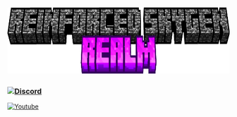 # <img src="https://github.com/OrcaTheBeginner/reinforced_realm/blob/main/file.png?raw=true" alt="Youtube" width="650" height="150">


### [<img src="https://static.vecteezy.com/system/resources/previews/006/892/625/original/discord-logo-icon-editorial-free-vector.jpg" alt="Discord" width="60" height="60">](https://discord.gg/8XMXyjukmB)  
[<img src="https://yt3.googleusercontent.com/k7XnI2o9BsFvMi8egr3lUcFwm9gez3d8-jgGB8yB6RRusj790VuKMJtQ1udu-ee-anZfINSVDQ=s176-c-k-c0x00ffffff-no-rj" alt="Youtube" width="60" height="60">](https://www.youtube.com/@ewoker17minecraftchannel)


<!--Orca-->

